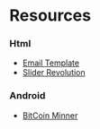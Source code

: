 # Resources

### Html
- [Email Template](https://github.com/kowalskidev/email-template)
- [Slider Revolution](https://github.com/marsanla/SliderRevolution)

### Android
- [BitCoin Minner](https://github.com/bluemurder/bminer)

